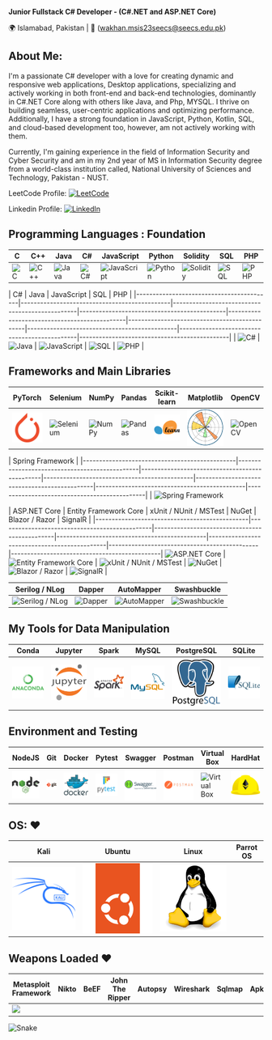 **Junior Fullstack C# Developer - (C#.NET and ASP.NET Core)**

🌍 Islamabad, Pakistan | 📧 (wakhan.msis23seecs@seecs.edu.pk)

## About Me:
I'm a passionate C# developer with a love for creating dynamic and responsive web applications, Desktop applications, specializing and actively working in both front-end and back-end technologies, dominantly in C#.NET Core along with others like Java, and Php, MYSQL. I thrive on building seamless, user-centric applications and optimizing performance. Additionally, I have a strong foundation in JavaScript, Python, Kotlin, SQL, and cloud-based development too, however, am not actively working with them.

Currently, I'm gaining experience in the field of Information Security and Cyber Security and am in my 2nd year of MS in Information Security degree from a world-class institution called, National University of Sciences and Technology, Pakistan - NUST.


LeetCode Profile: 
[![LeetCode](https://img.shields.io/badge/LeetCode-Profile-blue?style=flat-square&logo=leetcode)](https://leetcode.com/Wasid_Khan/)

Linkedin Profile:
[![LinkedIn](https://img.shields.io/badge/LinkedIn-Profile-blue?style=flat-square&logo=linkedin)](https://www.linkedin.com/in/wasid-khan66/)

## Programming Languages : Foundation

| C                                        | C++                                          | Java                                           | C#                                          | JavaScript                                    | Python                                       | Solidity                                     | SQL                                          | PHP                                          |
|------------------------------------------|----------------------------------------------|------------------------------------------------|---------------------------------------------|----------------------------------------------|----------------------------------------------|----------------------------------------------|----------------------------------------------|----------------------------------------------|
| ![C](https://img.icons8.com/color/48/000000/c-programming.png) | ![C++](https://img.icons8.com/color/48/000000/c-plus-plus-logo.png) | ![Java](https://img.icons8.com/color/48/000000/java-coffee-cup-logo.png) | ![C#](https://img.icons8.com/color/48/000000/c-sharp-logo.png) | ![JavaScript](https://img.icons8.com/color/48/000000/javascript.png) | ![Python](https://img.icons8.com/color/48/000000/python.png) | ![Solidity](https://img.icons8.com/ios-filled/50/000000/solidity.png) | ![SQL](https://img.icons8.com/ios-filled/50/000000/sql.png) | ![PHP](https://img.icons8.com/officel/48/000000/php-logo.png) |

| C#                                          | Java                                           | JavaScript                                    | SQL                                          | PHP                                          |
|------------------------------------------|----------------------------------------------|------------------------------------------------|---------------------------------------------|----------------------------------------------|----------------------------------------------|----------------------------------------------|----------------------------------------------|----------------------------------------------|
| ![C#](https://img.icons8.com/color/48/000000/c-sharp-logo.png) | ![Java](https://img.icons8.com/color/48/000000/java-coffee-cup-logo.png) | ![JavaScript](https://img.icons8.com/color/48/000000/javascript.png) | ![SQL](https://img.icons8.com/ios-filled/50/000000/sql.png) | ![PHP](https://img.icons8.com/officel/48/000000/php-logo.png) |


## Frameworks and Main Libraries

| PyTorch                                        | Selenium                                      | NumPy                                         | Pandas                                       | Scikit-learn                                 | Matplotlib                                   | OpenCV                                       |
|------------------------------------------------|-----------------------------------------------|-----------------------------------------------|----------------------------------------------|----------------------------------------------|----------------------------------------------|----------------------------------------------|
| ![PyTorch](https://github.com/devicons/devicon/blob/master/icons/pytorch/pytorch-original.svg) | ![Selenium](https://img.icons8.com/ios/50/000000/selenium-test-automation.png) | ![NumPy](https://img.icons8.com/color/48/000000/numpy.png) | ![Pandas](https://img.icons8.com/color/48/000000/pandas.png) | ![Scikit-learn](https://github.com/devicons/devicon/blob/master/icons/scikitlearn/scikitlearn-original.svg) | ![Matplotlib](https://github.com/devicons/devicon/blob/master/icons/matplotlib/matplotlib-original.svg) | ![OpenCV](https://img.icons8.com/color/48/000000/opencv.png) |

| Spring Framework                              |
|-----------------------------------------------|-----------------------------------------------|-----------------------------------------------|----------------------------------------------|----------------------------------------------|----------------------------------------------|----------------------------------------------|
| ![Spring Framework](https://img.icons8.com/color/48/000000/spring-logo.png)

| ASP.NET Core                                  | Entity Framework Core                         | xUnit / NUnit / MSTest                      | NuGet                                        | Blazor / Razor                               | SignalR                                      |
|-----------------------------------------------|-----------------------------------------------|-----------------------------------------------|----------------------------------------------|----------------------------------------------|----------------------------------------------|----------------------------------------------|
![ASP.NET Core](https://img.icons8.com/color/48/000000/asp.png) | ![Entity Framework Core](https://img.icons8.com/color/48/000000/database-restore.png) | ![xUnit / NUnit / MSTest](https://img.icons8.com/color/48/000000/test.png) | ![NuGet](https://img.icons8.com/color/48/000000/package-manager.png) | ![Blazor / Razor](https://img.icons8.com/color/48/000000/razor-page.png) | ![SignalR](https://img.icons8.com/color/48/000000/real-time.png) |

| Serilog / NLog                               | Dapper                                        | AutoMapper                                    | Swashbuckle                                  |
|-----------------------------------------------|-----------------------------------------------|-----------------------------------------------|----------------------------------------------|
| ![Serilog / NLog](https://img.icons8.com/color/48/000000/log.png) | ![Dapper](https://img.icons8.com/color/48/000000/code.png) | ![AutoMapper](https://img.icons8.com/color/48/000000/mirror.png) | ![Swashbuckle](https://img.icons8.com/color/48/000000/api-settings.png) |

## My Tools for Data Manipulation

| Conda                                        | Jupyter                                       | Spark                                         | MySQL                                        | PostgreSQL                                     | SQLite                                       |
|----------------------------------------------|-----------------------------------------------|-----------------------------------------------|----------------------------------------------|-----------------------------------------------|----------------------------------------------|
| ![Conda](https://github.com/devicons/devicon/blob/master/icons/anaconda/anaconda-original-wordmark.svg) | ![Jupyter](https://github.com/devicons/devicon/blob/master/icons/jupyter/jupyter-original-wordmark.svg) | ![Spark](https://github.com/devicons/devicon/blob/master/icons/apachespark/apachespark-original-wordmark.svg) | ![MySQL](https://github.com/devicons/devicon/blob/master/icons/mysql/mysql-original-wordmark.svg) | ![PostgreSQL](https://github.com/devicons/devicon/blob/master/icons/postgresql/postgresql-original-wordmark.svg) | ![SQLite](https://github.com/devicons/devicon/blob/master/icons/sqlite/sqlite-original-wordmark.svg) |

## Environment and Testing

| NodeJS                                       | Git                                           | Docker                                        | Pytest                                        | Swagger                                       | Postman                                       | Virtual Box                                   | HardHat                                       |
|----------------------------------------------|-----------------------------------------------|-----------------------------------------------|-----------------------------------------------|-----------------------------------------------|-----------------------------------------------|-----------------------------------------------|-----------------------------------------------|
| ![NodeJS](https://github.com/devicons/devicon/blob/master/icons/nodejs/nodejs-original-wordmark.svg) | ![Git](https://github.com/devicons/devicon/blob/master/icons/git/git-original-wordmark.svg) | ![Docker](https://github.com/devicons/devicon/blob/master/icons/docker/docker-original-wordmark.svg) | ![Pytest](https://github.com/devicons/devicon/blob/master/icons/pytest/pytest-original-wordmark.svg) | ![Swagger](https://github.com/devicons/devicon/blob/master/icons/swagger/swagger-original-wordmark.svg) | ![Postman](https://github.com/devicons/devicon/blob/master/icons/postman/postman-original-wordmark.svg) | <img src="https://camo.githubusercontent.com/d152061e1371a762bf45b303e9319845858d37c095a64850e804a05bdd3d9020/68747470733a2f2f62616e6e6572322e636c65616e706e672e636f6d2f32303139303530312f7876742f6b697373706e672d636f6d70757465722d69636f6e732d7669727475616c626f782d706f727461626c652d6e6574776f726b2d677261706869632d7669727475616c626f782d69636f6e2d6f662d6c696e652d7374796c652d617661696c61626c652d696e2d7376672d35636361323437663733663965332e363131323732313131353536373531343837343735312e6a7067" alt="Virtual Box" width="48"> | ![HardHat](https://github.com/devicons/devicon/blob/master/icons/hardhat/hardhat-original.svg) |

## OS: ❤️

| Kali                                          | Ubuntu                                        | Linux                                         | Parrot OS                                     |
|-----------------------------------------------|-----------------------------------------------|-----------------------------------------------|-----------------------------------------------|
| ![Kali](https://github.com/canaleal/devicon/blob/new-icon-kali-linux/icons/kalilinux/kalilinux-original-wordmark.svg) | ![Ubuntu](https://github.com/devicons/devicon/blob/master/icons/ubuntu/ubuntu-original.svg) | ![Linux](https://github.com/devicons/devicon/blob/master/icons/linux/linux-original.svg) |

## Weapons Loaded ❤️

| Metasploit Framework                                                                                   | Nikto   | BeEF   | John The Ripper   | Autopsy   | Wireshark   | Sqlmap   | Apktool   |
|--------------------------------------------------------------------------------------------------------|---------|--------|-------------------|-----------|-------------|----------|-----------|
| <img src="https://github.com/sammorozov/sammorozov/raw/main/assets/msf.svg" width="48">               |         |        |                   |           |             |          |           |

![Snake](https://github.com/sammorozov/sammorozov/raw/main/assets/github-snake.svg)
